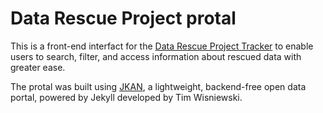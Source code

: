 # Data Rescue Project protal
This is a front-end interfact for the [Data Rescue Project Tracker](https://baserow.datarescueproject.org/public/grid/Nt_M6errAkVRIc3NZmdM8wcl74n9tFKaDLrr831kIn4) to enable users to search, filter, and access information about rescued data with greater ease. 

The protal was built using [JKAN](jkan.io), a lightweight, backend-free open data portal, powered by Jekyll developed by Tim Wisniewski.
